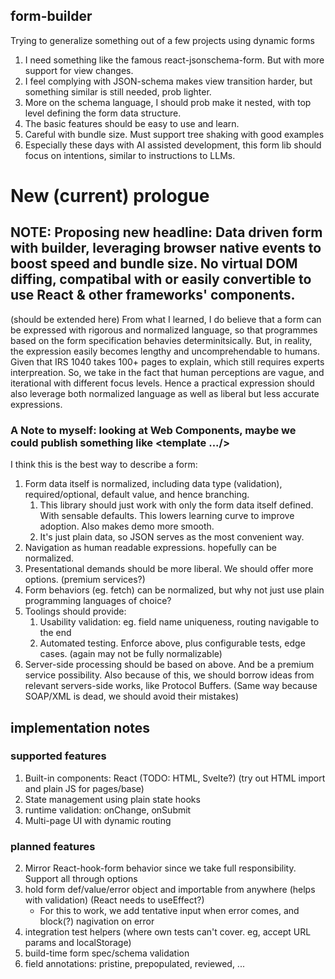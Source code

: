 ## form-builder
Trying to generalize something out of a few projects using dynamic forms

1. I need something like the famous react-jsonschema-form. But with more support for view changes.
2. I feel complying with JSON-schema makes view transition harder, but something similar is still needed, prob lighter.
3. More on the schema language, I should prob make it nested, with top level defining the form data structure.
4. The basic features should be easy to use and learn.
5. Careful with bundle size. Must support tree shaking with good examples
6. Especially these days with AI assisted development, this form lib should focus on intentions, similar to instructions to LLMs.


# New (current) prologue
## NOTE: Proposing new headline: Data driven form with builder, leveraging browser native events to boost speed and bundle size. No virtual DOM diffing, compatibal with or easily convertible to use React & other frameworks' components.

(should be extended here)
From what I learned, I do believe that a form can be expressed with rigorous and normalized language, so that programmes based on the form specification behavies determinitsically. But, in reality, the expression easily becomes lengthy and uncomprehendable to humans. Given that IRS 1040 takes 100+ pages to explain, which still requires experts interpreation. So, we take in the fact that human perceptions are vague, and iterational with different focus levels. Hence a practical expression should also leverage both normalized language as well as liberal but less accurate expressions.
### A Note to myself: looking at Web Components, maybe we could publish something like <flow-form fields="[name, age, class]"><template .../></flow-form>

I think this is the best way to describe a form:

1. Form data itself is normalized, including data type (validation), required/optional, default value, and hence branching.
    1. This library should just work with only the form data itself defined. With sensable defaults. This lowers learning curve to improve adoption. Also makes demo more smooth.
    2. It's just plain data, so JSON serves as the most convenient way.
2. Navigation as human readable expressions. hopefully can be normalized.
3. Presentational demands should be more liberal. We should offer more options. (premium services?)
4. Form behaviors (eg. fetch) can be normalized, but why not just use plain programming languages of choice?
5. Toolings should provide:
    1. Usability validation: eg. field name uniqueness, routing navigable to the end
    2. Automated testing. Enforce above, plus configurable tests, edge cases. (again may not be fully normalizable)
6. Server-side processing should be based on above. And be a premium service possibility. Also because of this, we should borrow ideas from relevant servers-side works, like Protocol Buffers. (Same way because SOAP/XML is dead, we should avoid their mistakes)


## implementation notes
### supported features
1. Built-in components: React (TODO: HTML, Svelte?) (try out HTML import and plain JS for pages/base)
2. State management using plain state hooks
3. runtime validation: onChange, onSubmit
4. Multi-page UI with dynamic routing

### planned features
2. Mirror React-hook-form behavior since we take full responsibility. Support all through options
3. hold form def/value/error object and importable from anywhere (helps with validation) (React needs to useEffect?)
    - For this to work, we add tentative input when error comes, and block(?) nagivation on error
4. integration test helpers (where own tests can't cover. eg, accept URL params and localStorage)
5. build-time form spec/schema validation
6. field annotations: pristine, prepopulated, reviewed, ...